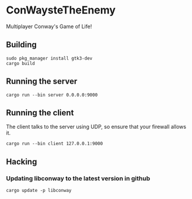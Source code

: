 # ConWaysteTheEnemy

Multiplayer Conway's Game of Life!

## Building

```
sudo pkg_manager install gtk3-dev
cargo build
```

## Running the server

```
cargo run --bin server 0.0.0.0:9000
```

## Running the client

The client talks to the server using UDP, so ensure that your firewall allows it.

```
cargo run --bin client 127.0.0.1:9000
```

## Hacking

### Updating libconway to the latest version in github

```
cargo update -p libconway
```
